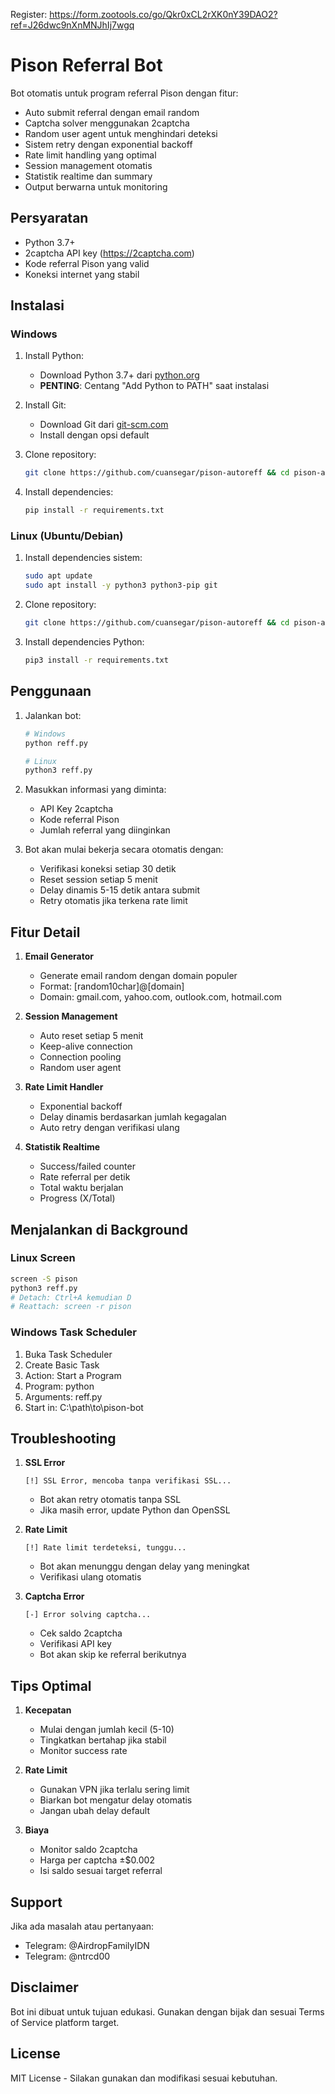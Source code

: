 Register: https://form.zootools.co/go/Qkr0xCL2rXK0nY39DAO2?ref=J26dwc9nXnMNJhIj7wgq
# Pison Referral Bot

Bot otomatis untuk program referral Pison dengan fitur:
- Auto submit referral dengan email random
- Captcha solver menggunakan 2captcha
- Random user agent untuk menghindari deteksi
- Sistem retry dengan exponential backoff
- Rate limit handling yang optimal
- Session management otomatis
- Statistik realtime dan summary
- Output berwarna untuk monitoring

## Persyaratan

- Python 3.7+
- 2captcha API key (https://2captcha.com)
- Kode referral Pison yang valid
- Koneksi internet yang stabil

## Instalasi

### Windows

1. Install Python:
   - Download Python 3.7+ dari [python.org](https://www.python.org/downloads/)
   - **PENTING**: Centang "Add Python to PATH" saat instalasi

2. Install Git:
   - Download Git dari [git-scm.com](https://git-scm.com/download/win)
   - Install dengan opsi default

3. Clone repository:
   ```bash
   git clone https://github.com/cuansegar/pison-autoreff && cd pison-autoreff
   ```

4. Install dependencies:
   ```bash
   pip install -r requirements.txt
   ```

### Linux (Ubuntu/Debian)

1. Install dependencies sistem:
   ```bash
   sudo apt update
   sudo apt install -y python3 python3-pip git
   ```

2. Clone repository:
   ```bash
   git clone https://github.com/cuansegar/pison-autoreff && cd pison-autoreff
   ```

3. Install dependencies Python:
   ```bash
   pip3 install -r requirements.txt
   ```

## Penggunaan

1. Jalankan bot:
   ```bash
   # Windows
   python reff.py
   ```
   ```bash
   # Linux
   python3 reff.py
   ```

2. Masukkan informasi yang diminta:
   - API Key 2captcha
   - Kode referral Pison
   - Jumlah referral yang diinginkan

3. Bot akan mulai bekerja secara otomatis dengan:
   - Verifikasi koneksi setiap 30 detik
   - Reset session setiap 5 menit
   - Delay dinamis 5-15 detik antara submit
   - Retry otomatis jika terkena rate limit

## Fitur Detail

1. **Email Generator**
   - Generate email random dengan domain populer
   - Format: [random10char]@[domain]
   - Domain: gmail.com, yahoo.com, outlook.com, hotmail.com

2. **Session Management**
   - Auto reset setiap 5 menit
   - Keep-alive connection
   - Connection pooling
   - Random user agent

3. **Rate Limit Handler**
   - Exponential backoff
   - Delay dinamis berdasarkan jumlah kegagalan
   - Auto retry dengan verifikasi ulang

4. **Statistik Realtime**
   - Success/failed counter
   - Rate referral per detik
   - Total waktu berjalan
   - Progress (X/Total)

## Menjalankan di Background

### Linux Screen
```bash
screen -S pison
python3 reff.py
# Detach: Ctrl+A kemudian D
# Reattach: screen -r pison
```

### Windows Task Scheduler
1. Buka Task Scheduler
2. Create Basic Task
3. Action: Start a Program
4. Program: python
5. Arguments: reff.py
6. Start in: C:\path\to\pison-bot

## Troubleshooting

1. **SSL Error**
   ```
   [!] SSL Error, mencoba tanpa verifikasi SSL...
   ```
   - Bot akan retry otomatis tanpa SSL
   - Jika masih error, update Python dan OpenSSL

2. **Rate Limit**
   ```
   [!] Rate limit terdeteksi, tunggu...
   ```
   - Bot akan menunggu dengan delay yang meningkat
   - Verifikasi ulang otomatis

3. **Captcha Error**
   ```
   [-] Error solving captcha...
   ```
   - Cek saldo 2captcha
   - Verifikasi API key
   - Bot akan skip ke referral berikutnya

## Tips Optimal

1. **Kecepatan**
   - Mulai dengan jumlah kecil (5-10)
   - Tingkatkan bertahap jika stabil
   - Monitor success rate

2. **Rate Limit**
   - Gunakan VPN jika terlalu sering limit
   - Biarkan bot mengatur delay otomatis
   - Jangan ubah delay default

3. **Biaya**
   - Monitor saldo 2captcha
   - Harga per captcha ±$0.002
   - Isi saldo sesuai target referral

## Support

Jika ada masalah atau pertanyaan:
- Telegram: @AirdropFamilyIDN
- Telegram: @ntrcd00

## Disclaimer

Bot ini dibuat untuk tujuan edukasi. Gunakan dengan bijak dan sesuai Terms of Service platform target.

## License

MIT License - Silakan gunakan dan modifikasi sesuai kebutuhan.
